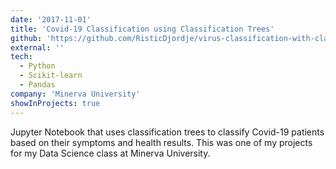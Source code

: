 ```yaml
---
date: '2017-11-01'
title: 'Covid-19 Classification using Classification Trees'
github: 'https://github.com/RisticDjordje/virus-classification-with-classification-trees/blob/main/classificationtrees.ipynb'
external: ''
tech:
  - Python
  - Scikit-learn
  - Pandas
company: 'Minerva University'
showInProjects: true
---
```


Jupyter Notebook that uses classification trees to classify Covid-19 patients based on their symptoms and health results. This was one of my projects for my Data Science class at Minerva University.
